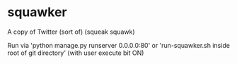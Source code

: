 squawker
========

A copy of Twitter (sort of) (squeak squawk)

Run via 'python manage.py runserver 0.0.0.0:80' or 'run-squawker.sh inside root of git directory' (with user execute bit ON)
